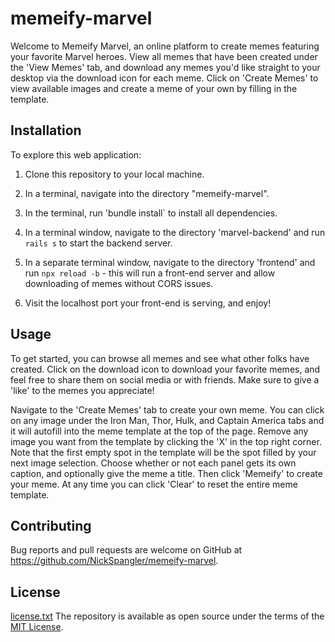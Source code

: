 
# memeify-marvel

Welcome to Memeify Marvel, an online platform to create memes featuring your favorite Marvel heroes. View all memes that have been created under the 'View Memes' tab, and download any memes you'd like straight to your desktop via the download icon for each meme. Click on 'Create Memes' to view available images and create a meme of your own by filling in the template.

## Installation

To explore this web application:

1) Clone this repository to your local machine. 

2) In a terminal, navigate into the directory "memeify-marvel".

3) In the terminal, run 'bundle install` to install all dependencies.

4) In a terminal window, navigate to the directory 'marvel-backend' and run `rails s` to start the backend server. 

5) In a separate terminal window, navigate to the directory 'frontend' and run `npx reload -b` - this will run a front-end server and allow downloading of memes without CORS issues.

6) Visit the localhost port your front-end is serving, and enjoy!

## Usage

To get started, you can browse all memes and see what other folks have created. Click on the download icon to download your favorite memes, and feel free to share them on social media or with friends. Make sure to give a 'like' to the memes you appreciate!

Navigate to the 'Create Memes' tab to create your own meme. You can click on any image under the Iron Man, Thor, Hulk, and Captain America tabs and it will autofill into the meme template at the top of the page. Remove any image you want from the template by clicking the 'X' in the top right corner. Note that the first empty spot in the template will be the spot filled by your next image selection. Choose whether or not each panel gets its own caption, and optionally give the meme a title. Then click 'Memeify' to create your meme. At any time you can click 'Clear' to reset the entire meme template.

## Contributing

Bug reports and pull requests are welcome on GitHub at https://github.com/NickSpangler/memeify-marvel.


## License
[license.txt](license.txt)
The repository is available as open source under the terms of the [MIT License](https://opensource.org/licenses/MIT).
